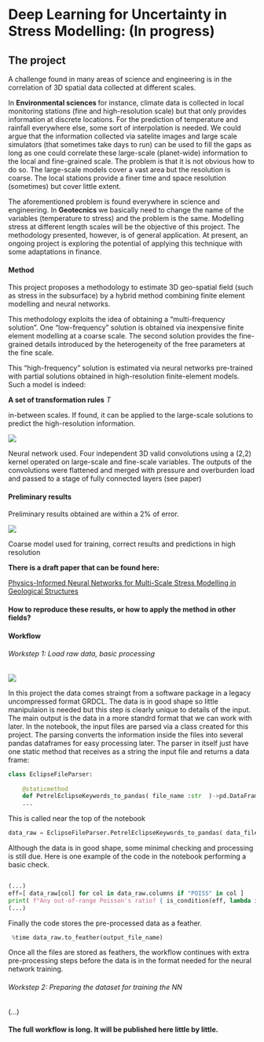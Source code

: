 # Deep Learning for Uncertainty in Stress Modelling: (In progress)

## The project 
A challenge found in many areas of science and engineering is in the correlation of 3D spatial data collected 
at different scales. 

In <b> Environmental sciences </b> for instance, climate data is collected in local monitoring stations 
(fine and high-resolution scale) but that only provides information at discrete locations. For the prediction of temperature 
and rainfall everywhere else, some sort of interpolation is needed. We could argue that the information collected 
via satelite images and large scale simulators (that sometimes take days to run) can be used to fill the gaps as long as 
one could correlate these large-scale (planet-wide) information to the local and fine-grained scale. The problem is that 
it is not obvious how to do so. The large-scale models cover a vast area but the resolution is coarse. The local stations provide 
a finer time and space resolution (sometimes) but cover little extent. 

The aforementioned problem is found everywhere in science and engineering. In  <b> Geotecnics </b> we basically need to 
change the name of the variables (temperature to stress) and the problem is the same. Modelling stress at different 
length scales will be the objective of this project. The methodology presented, however, is of general application. At present, 
an ongoing project is exploring the potential of applying this technique with some adaptations in finance. 

#### Method  

This project proposes a methodology to estimate 3D geo-spatial field (such as stress in the subsurface) by a hybrid 
method combining finite element modelling and neural networks. 

This methodology exploits the idea of obtaining a “multi-frequency solution”. 
One “low-frequency” solution is obtained via inexpensive finite element modelling at a coarse scale. 
The second solution provides the fine-grained details introduced by the heterogeneity of the free 
parameters at the fine scale. 
 
This “high-frequency” solution is estimated via neural networks pre-trained with partial 
solutions obtained in high-resolution finite-element models. Such a model is indeed: 

<b>A set of transformation rules</b><i> T </i> 

in-between scales. If found, it can be applied to the large-scale solutions to predict the high-resolution 
information. 

![](/images/transformation_rules.png)
<p>Neural network used. Four independent 3D valid convolutions using a (2,2) kernel  
operated on large-scale and fine-scale variables.  The outputs of the 
convolutions were flattened and merged with  pressure and overburden load and passed 
to a stage of  fully connected layers (see paper)</p>

#### Preliminary results 
Preliminary results obtained are within  a 2% of error. 

![](/images/FrontPage2.png) 
<p>Coarse model used for training, correct results and predictions in high resolution 
</p>

<b>There is a draft paper that can be found here:</b> 

 <a href="https://drive.google.com/file/d/1vew6OoRC5vxERwdCl27J2xvy-yxNpib0/view?usp=sharing">
Physics-Informed Neural Networks for Multi-Scale Stress Modelling in Geological Structures
</a>
 

#### How to reproduce these results, or how to apply the method in other fields?

#### Workflow

###### Workstep 1: Load raw data, basic processing
![](/images/raw_data_step1.PNG)

In this project the data comes straingt from a software package in a legacy uncompressed format GRDCL. The data is in good shape so little manipulaion 
is needed but this step is clearly unique to details of the input. The main output is the data in a more standrd format that we can work with later. 
In the notebook, the input files are parsed via a class created for this project. The parsing converts the information inside the files into several pandas dataframes for easy processing later. The parser in itself just have one static method that receives as a string the input file and returns a data frame:

```python
class EclipseFileParser:
    
    @staticmethod 
    def PetrelEclipseKeywords_to_pandas( file_name :str  )->pd.DataFrame:
    ...
```

This is called near the top of the notebook 

```python
data_raw = EclipseFileParser.PetrelEclipseKeywords_to_pandas( data_file );
```

Although the data is in good shape, some minimal checking and processing is still due. 
Here is one example of the code in the notebook performing a basic check. 

```python

(...)
eff=[ data_raw[col] for col in data_raw.columns if "POISS" in col ]
print( f"Any out-of-range Poisson's ratio? { is_condition(eff, lambda item: any(item <0.1) or any(item >0.5)  ) } ")
(...)

```
Finally the code stores the pre-processed data as a feather.
```python
 %time data_raw.to_feather(output_file_name)
```

Once all the files are stored as feathers, the workflow continues with extra pre-processing steps before the data 
is in the format needed for the neural network training. 


###### Workstep 2: Preparing the dataset for training the NN

(...)

#### The full workflow is long. It will be published here little by little. 

